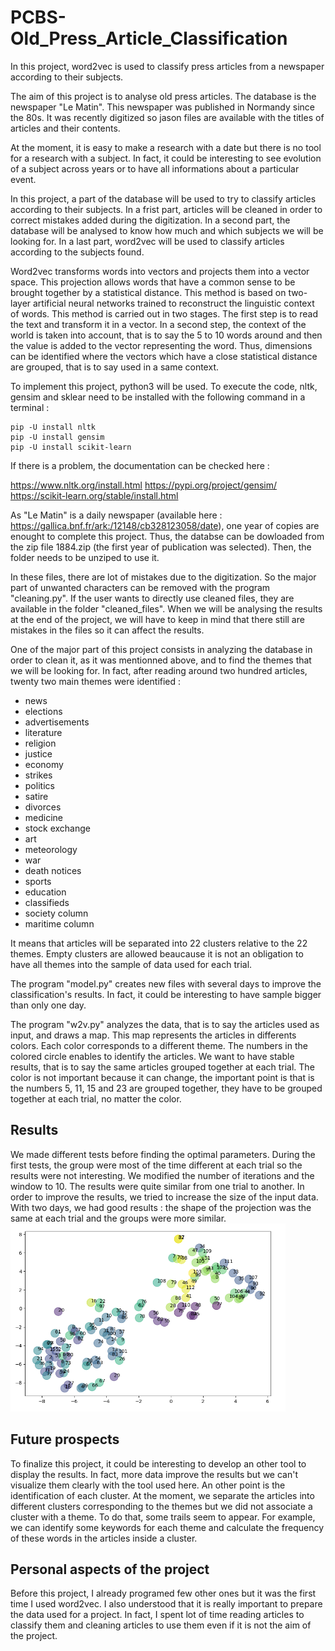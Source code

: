 # PCBS-Old_Press_Article_Classification
In this project, word2vec is used to classify press articles from a newspaper according to their subjects.

The aim of this project is to analyse old press articles. The database is the newspaper "Le Matin". This newspaper was published in Normandy since the 80s. It was recently digitized so jason files are available with the titles of articles and their contents. 

At the moment, it is easy to make a research with a date but there is no tool for a research with a subject. In fact, it could be interesting to see evolution of a subject across years or to have all informations about a particular event.

In this project, a part of the database will be used to try to classify articles according to their subjects. In a frist part, articles will be cleaned in order to correct mistakes added during the digitization. In a second part, the database will be analysed to know how much and which subjects we will be looking for. In a last part, word2vec will be used to classify articles according to the subjects found. 

Word2vec transforms words into vectors and projects them into a vector space. This projection allows words that have a common sense to be brought together by a statistical distance. This method is based on two-layer artificial neural networks trained to reconstruct the linguistic context of words. This method is carried out in two stages. The first step is to read the text and transform it in a vector. In a second step, the context of the world is taken into account, that is to say the 5 to 10 words around and then the value is added to the vector representing the word. Thus, dimensions can be identified where the vectors which have a close statistical distance are grouped, that is to say used in a same context.

To implement this project, python3 will be used. To execute the code, nltk, gensim and sklear need to be installed with the following command in a terminal :

```
pip -U install nltk
pip -U install gensim
pip -U install scikit-learn
```

If there is a problem, the documentation can be checked here :

https://www.nltk.org/install.html
https://pypi.org/project/gensim/
https://scikit-learn.org/stable/install.html

As "Le Matin" is a daily newspaper (available here : https://gallica.bnf.fr/ark:/12148/cb328123058/date), one year of copies are enought to complete this project. Thus, the databse can be dowloaded from the zip file 1884.zip (the first year of publication was selected). Then, the folder needs to be unziped to use it.

In these files, there are lot of mistakes due to the digitization. So the major part of unwanted characters can be removed with the program "cleaning.py". If the user wants to directly use cleaned files, they are available in the folder "cleaned_files". When we will be analysing the results at the end of the project, we will have to keep in mind that there still are mistakes in the files so it can affect the results.

One of the major part of this project consists in analyzing the database in order to clean it, as it was mentionned above, and to find the themes that we will be looking for. In fact, after reading around two hundred articles, twenty two main themes were identified : 
- news
- elections
- advertisements
- literature
- religion
- justice
- economy
- strikes
- politics
- satire
- divorces
- medicine
- stock exchange
- art
- meteorology
- war
- death notices
- sports
- education
- classifieds
- society column
- maritime column

It means that articles will be separated into 22 clusters relative to the 22 themes. Empty clusters are allowed beaucause it is not an obligation to have all themes into the sample of data used for each trial. 

The program "model.py" creates new files with several days to improve the classification's results. In fact, it could be interesting to have sample bigger than only one day. 

The program "w2v.py" analyzes the data, that is to say the articles used as input, and draws a map. This map represents the articles in differents colors. Each color corresponds to a different theme. The numbers in the colored circle enables to identify the articles. We want to have stable results, that is to say the same articles grouped together at each trial. The color is not important because it can change, the important point is that is the numbers 5, 11, 15 and 23 are grouped together, they have to be grouped together at each trial, no matter the color. 

## Results
We made different tests before finding the optimal parameters. During the first tests, the group were most of the time different at each trial so the results were not interesting. We modified the number of iterations and the window to 10. The results were quite similar from one trial to another. In order to improve the results, we tried to increase the size of the input data. With two days, we had good results : the shape of the projection was the same at each trial and the groups were more similar.
![Example of results for a two days classification](https://github.com/marionsch/PCBS-Old_Press_Article_Classification/blob/master/Example_Results.png)

## Future prospects
To finalize this project, it could be interesting to develop an other tool to display the results. In fact, more data improve the results but we can't visualize them clearly with the tool used here. 
An other point is the identification of each cluster. At the moment, we separate the articles into different clusters corresponding to the themes but we did not associate a cluster with a theme. To do that, some trails seem to appear. For example, we can identify some keywords for each theme and calculate the frequency of these words in the articles inside a cluster. 

## Personal aspects of the project
Before this project, I already programed few other ones but it was the first time I used word2vec. I also understood that it is really important to prepare the data used for a project. In fact, I spent lot of time reading articles to classify them and cleaning articles to use them even if it is not the aim of the project. 
